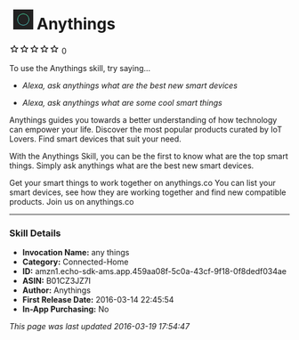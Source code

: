 # &nbsp;<img src="app_icon" alt="Anythings icon" width="36"> Anythings
![0 stars](../../../images/ic_star_border_black_18dp_1x.png)![0 stars](../../../images/ic_star_border_black_18dp_1x.png)![0 stars](../../../images/ic_star_border_black_18dp_1x.png)![0 stars](../../../images/ic_star_border_black_18dp_1x.png)![0 stars](../../../images/ic_star_border_black_18dp_1x.png) 0

To use the Anythings skill, try saying...

* *Alexa, ask anythings what are the best new smart devices*

* *Alexa, ask anythings what are some cool smart things*

Anythings guides you towards a better understanding of how technology can empower your life. Discover the most popular products curated by IoT Lovers. Find smart devices that suit your need.

With the Anythings Skill, you can be the first to know what are the top smart things. Simply ask anythings what are the best new smart devices.

Get your smart things to work together on anythings.co
You can list your smart devices, see how they are working together and find new compatible products. Join us on anythings.co

***

### Skill Details

* **Invocation Name:** any things
* **Category:** Connected-Home
* **ID:** amzn1.echo-sdk-ams.app.459aa08f-5c0a-43cf-9f18-0f8dedf034ae
* **ASIN:** B01CZ3JZ7I
* **Author:** Anythings
* **First Release Date:** 2016-03-14 22:45:54
* **In-App Purchasing:** No

*This page was last updated 2016-03-19 17:54:47*
